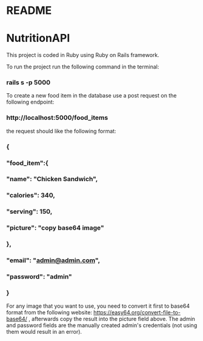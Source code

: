 # README
# NutritionAPI
This project is coded in Ruby using Ruby on Rails framework.

To run the project run the following command in the terminal:
### rails s -p 5000   

To create a new food item in the database use a post request on the following endpoint:
### http://localhost:5000/food_items
the request should like the following format:
### {
###    "food_item":{
###        "name": "Chicken Sandwich",
###        "calories": 340,
###        "serving": 150,
###        "picture": "copy base64 image"
###    },
###    "email": "admin@admin.com",
###    "password": "admin"
### }
For any image that you want to use, you need to convert it first to base64 format from the following website: https://easy64.org/convert-file-to-base64/ , afterwards copy the result into the picture field above.
The admin and password fields are the manually created admin's credentials (not using them would result in an error).
